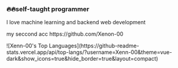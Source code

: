 <h3>
🔥🔥self-taught programmer
</h3>
<h>
I love machine learning and backend web development
</h5>
<p>my seccond acc https://github.com/Xenon-00 </p>
![Xenn-00's Top Languages](https://github-readme-stats.vercel.app/api/top-langs/?username=Xenn-00&theme=vue-dark&show_icons=true&hide_border=true&layout=compact)
